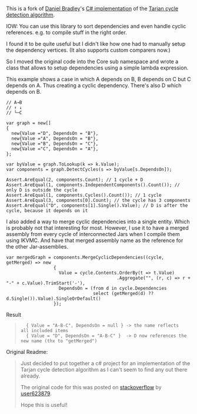 ﻿This is a fork of [Daniel Bradley](https://github.com/danielrbradley)'s [C# implementation](https://github.com/danielrbradley/CycleDetection) of the [Tarjan cycle detection algorithm](http://en.wikipedia.org/wiki/Tarjan's_strongly_connected_components_algorithm).

IOW: You can use this library to sort dependencies and even handle cyclic references. e.g. to compile stuff in the right order.

I found it to be quite useful but I didn't like how one had to manually setup the dependency vertices. (It also supports custom comparers now.)

So I moved the original code into the Core sub namespace and wrote a class that allows to setup dependencies using a simple lambda expression.

This example shows a case in which A depends on B, B depends on C but C depends on A. Thus creating a cyclic dependency.
There's also D which depends on B. 

    // A→B
    // ↑ ↓
    // └─C

    var graph = new[]
    {
      new{Value ="D", DependsOn = "B"},
      new{Value ="A", DependsOn = "B"},
      new{Value ="B", DependsOn = "C"},
      new{Value ="C", DependsOn = "A"},
    };

    var byValue = graph.ToLookup(k => k.Value);
    var components = graph.DetectCycles(s => byValue[s.DependsOn]);

    Assert.AreEqual(2, components.Count); // 1 cycle + D
    Assert.AreEqual(1, components.IndependentComponents().Count()); // only D is outside the cycle
    Assert.AreEqual(1, components.Cycles().Count()); // 1 cycle
    Assert.AreEqual(3, components[0].Count); // the cycle has 3 components
    Assert.AreEqual("D", components[1].Single().Value); // D is after the cycle, because it depends on it

I also added a way to merge cyclic dependencies into a single entity. Which is probably not that interesting for most. 
However, I use it to have a merged assembly from every cycle of interconnected Jars when I compile them using IKVMC. And have that merged assembly name as the reference for the other Jar-assemblies.

    var mergedGraph = components.MergeCyclicDependencies((cycle, getMerged) => new
                      {
                        Value = cycle.Contents.OrderBy(t => t.Value)
                                              .Aggregate("", (r, c) => r + "-" + c.Value).TrimStart('-'),
                        DependsOn = (from d in cycle.Dependencies
                                     select (getMerged(d) ?? d.Single()).Value).SingleOrDefault()
                      });
Result

>		{ Value = "A-B-C", DependsOn = null } -> the name reflects  all included items
>		{ Value = "D", DependsOn = "A-B-C" }  -> D now references the new name (thx to "getMerged")


Original Readme:

> Just decided to put together a c# project for an implementation of the Tarjan cycle detection algorithm as I can't seem to find any out there already.
> 
> The original code for this was posted on [stackoverflow](http://stackoverflow.com/questions/6643076/tarjan-cycle-detection-help-c-sharp) by [user623879](http://stackoverflow.com/users/623879/user623879). 
> 
> Hope this is useful!
